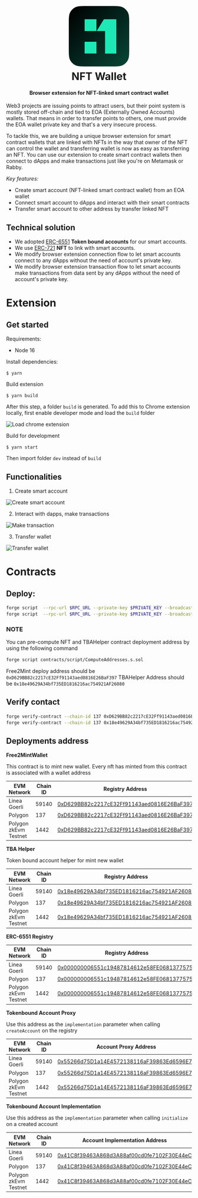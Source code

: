 <div style="display: flex; justify-content: center;"><img src="./extension/img/logo.png"/></div>
<h1 style="text-align: center;margin-top: 10px">NFT Wallet</h1>

<h4 style="text-align: center;margin-top: 10px;font-weight:semibold">Browser extension for NFT-linked smart contract wallet</h4>

Web3 projects are issuing points to attract users, but their point system is mostly stored off-chain and tied to EOA (Externally Owned Accounts) wallets. That means in order to transfer points to others, one must provide the EOA wallet private key and that's a very insecure process.

To tackle this, we are building a unique browser extension for smart contract wallets that are linked with NFTs in the way that owner of the NFT can control the wallet and transferring wallet is now as easy as transferring an NFT. You can use our extension to create smart contract wallets then connect to dApps and make transactions just like you're on Metamask or Rabby.

_Key features:_

- Create smart account (NFT-linked smart contract wallet) from an EOA wallet
- Connect smart account to dApps and interact with their smart contracts
- Transfer smart account to other address by transfer linked NFT

## Technical solution

- We adopted [ERC-6551](https://eips.ethereum.org/EIPS/eip-6551) **Token bound accounts** for our smart accounts.
- We use [ERC-721](https://eips.ethereum.org/EIPS/eip-721) **NFT** to link with smart accounts.
- We modify browser extension connection flow to let smart accounts connect to any dApps without the need of account's private key.
- We modify browser extension transaction flow to let smart accounts make transactions from data sent by any dApps without the need of account's private key.

# Extension

## Get started

Requirements:
- Node 16

Install dependencies:
```
$ yarn
```

Build extension
```
$ yarn build
```

After this step, a folder `build` is generated. To add this to Chrome extension locally, first enable developer mode and load the `build` folder

![Load chrome extension](extension/screenshots/upload_extension.gif)

Build for development
```
$ yarn start
```
Then import folder `dev` instead of `build`

## Functionalities
1. Create smart account

![Create smart account](extension/screenshots/create_account.gif)

2. Interact with dapps, make transactions

![Make transaction](extension/screenshots/make_transaction.gif)

3. Transfer wallet

![Transfer wallet](extension/screenshots/transfer_wallet.gif)

# Contracts

## Deploy:

```bash
forge script  --rpc-url $RPC_URL --private-key $PRIVATE_KEY --broadcast contracts/script/DeployTBAHelper.s.sol
forge script  --rpc-url $RPC_URL --private-key $PRIVATE_KEY --broadcast contracts/script/DeployFree2MintNFTWallet.s.sol
```

### NOTE

You can pre-compute NFT and TBAHelper contract deployment address by using the following command

```bash
forge script contracts/script/ComputeAddresses.s.sol
```

Free2Mint deploy address should be `0xD629BB82c2217cE32Ff91143aed0816E26BaF397`
TBAHelper Address should be `0x18e49629A34bf735ED1816216ac754921AF26080`

## Verify contact

```bash
forge verify-contract --chain-id 137 0xD629BB82c2217cE32Ff91143aed0816E26BaF397 contracts/src/Free2MintNFTWallet.sol:Free2MintNFTWallet
forge verify-contract --chain-id 137 0x18e49629A34bf735ED1816216ac754921AF26080 contracts/src/TBAHelper.sol:TBAHelper
```

## Deployments address

**Free2MintWallet**

This contract is to mint new wallet. Every nft has minted from this contract is associated with a wallet address

| EVM Network   | Chain ID | Registry Address                                                                                                                       |
| ------------- | -------- | -------------------------------------------------------------------------------------------------------------------------------------- |
| Linea Goerli  | 59140    | [0xD629BB82c2217cE32Ff91143aed0816E26BaF397](https://goerli.lineascan.build/address/0xD629BB82c2217cE32Ff91143aed0816E26BaF397)        |
| Polygon       | 137      | [0xD629BB82c2217cE32Ff91143aed0816E26BaF397](https://polygonscan.com/address/0xD629BB82c2217cE32Ff91143aed0816E26BaF397)               |
| Polygon zkEvm Testnet | 1442     | [0xD629BB82c2217cE32Ff91143aed0816E26BaF397](https://testnet-zkevm.polygonscan.com/address/0xD629BB82c2217cE32Ff91143aed0816E26BaF397) |

**TBA Helper**

Token bound account helper for mint new wallet

| EVM Network   | Chain ID | Registry Address                                                                                                                       |
| ------------- | -------- | -------------------------------------------------------------------------------------------------------------------------------------- |
| Linea Goerli  | 59140    | [0x18e49629A34bf735ED1816216ac754921AF26080](https://goerli.lineascan.build/address/0x18e49629A34bf735ED1816216ac754921AF26080)        |
| Polygon       | 137      | [0x18e49629A34bf735ED1816216ac754921AF26080](https://polygonscan.com/address/0x18e49629A34bf735ED1816216ac754921AF26080)               |
| Polygon zkEvm Testnet | 1442     | [0x18e49629A34bf735ED1816216ac754921AF26080](https://testnet-zkevm.polygonscan.com/address/0x18e49629A34bf735ED1816216ac754921AF26080) |

**ERC-6551 Registry**

| EVM Network   | Chain ID | Registry Address                                                                                                                       |
| ------------- | -------- | -------------------------------------------------------------------------------------------------------------------------------------- |
| Linea Goerli  | 59140    | [0x000000006551c19487814612e58FE06813775758](https://goerli.lineascan.build/address/0x000000006551c19487814612e58FE06813775758)        |
| Polygon       | 137      | [0x000000006551c19487814612e58FE06813775758](https://polygonscan.com/address/0x000000006551c19487814612e58FE06813775758)               |
| Polygon zkEvm Testnet | 1442     | [0x000000006551c19487814612e58FE06813775758](https://testnet-zkevm.polygonscan.com/address/0x000000006551c19487814612e58FE06813775758) |

**Tokenbound Account Proxy**

Use this address as the `implementation` parameter when calling `createAccount` on the registry

| EVM Network   | Chain ID | Account Proxy Address                                                                                                                  |
| ------------- | -------- | -------------------------------------------------------------------------------------------------------------------------------------- |
| Linea Goerli  | 59140    | [0x55266d75D1a14E4572138116aF39863Ed6596E7F](https://goerli.lineascan.build/address/0x55266d75D1a14E4572138116aF39863Ed6596E7F)        |
| Polygon       | 137      | [0x55266d75D1a14E4572138116aF39863Ed6596E7F](https://polygonscan.com/address/0x55266d75D1a14E4572138116aF39863Ed6596E7F)               |
| Polygon zkEvm Testnet | 1442     | [0x55266d75D1a14E4572138116aF39863Ed6596E7F](https://testnet-zkevm.polygonscan.com/address/0x55266d75D1a14E4572138116aF39863Ed6596E7F) |

**Tokenbound Account Implementation**

Use this address as the `implementation` parameter when calling `initialize` on a created account

| EVM Network   | Chain ID | Account Implementation Address                                                                                                         |
| ------------- | -------- | -------------------------------------------------------------------------------------------------------------------------------------- |
| Linea Goerli  | 59140    | [0x41C8f39463A868d3A88af00cd0fe7102F30E44eC](https://goerli.lineascan.build/address/0x41C8f39463A868d3A88af00cd0fe7102F30E44eC)        |
| Polygon       | 137      | [0x41C8f39463A868d3A88af00cd0fe7102F30E44eC](https://polygonscan.com/address/0x41C8f39463A868d3A88af00cd0fe7102F30E44eC)               |
| Polygon zkEvm Testnet | 1442     | [0x41C8f39463A868d3A88af00cd0fe7102F30E44eC](https://testnet-zkevm.polygonscan.com/address/0x41C8f39463A868d3A88af00cd0fe7102F30E44eC) |
